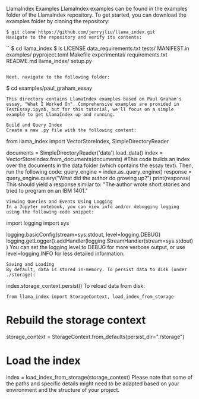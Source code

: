 LlamaIndex Examples
LlamaIndex examples can be found in the examples folder of the LlamaIndex repository. To get started, you can download the examples folder by cloning the repository:

```
$ git clone https://github.com/jerryjliu/llama_index.git
Navigate to the repository and verify its contents:
```
``
$ cd llama_index
$ ls
LICENSE                data_requirements.txt  tests/
MANIFEST.in            examples/              pyproject.toml
Makefile               experimental/          requirements.txt
README.md              llama_index/             setup.py
```

Next, navigate to the following folder:

```
$ cd examples/paul_graham_essay

```
This directory contains LlamaIndex examples based on Paul Graham's essay, "What I Worked On". Comprehensive examples are provided in TestEssay.ipynb, but for this tutorial, we'll focus on a simple example to get LlamaIndex up and running.

Build and Query Index
Create a new .py file with the following content:

```
from llama_index import VectorStoreIndex, SimpleDirectoryReader

documents = SimpleDirectoryReader('data').load_data()
index = VectorStoreIndex.from_documents(documents)
#This code builds an index over the documents in the data folder (which contains the essay text). Then, run the following code:
query_engine = index.as_query_engine()
response = query_engine.query("What did the author do growing up?")
print(response)
This should yield a response similar to: "The author wrote short stories and tried to program on an IBM 1401."

```
Viewing Queries and Events Using Logging
In a Jupyter notebook, you can view info and/or debugging logging using the following code snippet:

```
import logging
import sys

logging.basicConfig(stream=sys.stdout, level=logging.DEBUG)
logging.getLogger().addHandler(logging.StreamHandler(stream=sys.stdout))
You can set the logging level to DEBUG for more verbose output, or use level=logging.INFO for less detailed information.

```
Saving and Loading
By default, data is stored in-memory. To persist data to disk (under ./storage):

```
index.storage_context.persist()
To reload data from disk:

```
from llama_index import StorageContext, load_index_from_storage

```
# Rebuild the storage context
storage_context = StorageContext.from_defaults(persist_dir="./storage")

# Load the index
index = load_index_from_storage(storage_context)
Please note that some of the paths and specific details might need to be adapted based on your environment and the structure of your project.
